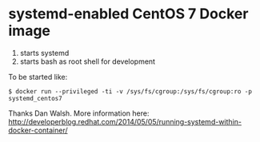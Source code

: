 systemd-enabled CentOS 7 Docker image
=====================================

1. starts systemd
2. starts bash as root shell for development

To be started like:

    $ docker run --privileged -ti -v /sys/fs/cgroup:/sys/fs/cgroup:ro -p systemd_centos7

Thanks Dan Walsh. More information here:
http://developerblog.redhat.com/2014/05/05/running-systemd-within-docker-container/

